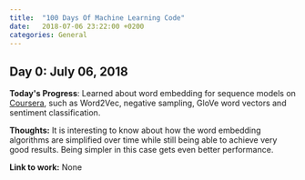 ```yaml
---
title:  "100 Days Of Machine Learning Code"
date:   2018-07-06 23:22:00 +0200
categories: General 
---
```


## Day 0: July 06, 2018 

**Today's Progress**: Learned about word embedding for sequence models on [Coursera](www.coursera.org), such as Word2Vec, negative sampling, GloVe word vectors and sentiment classification.

**Thoughts:** It is interesting to know about how the word embedding algorithms are simplified over time while still being able to achieve very good results. Being simpler in this case gets even better performance.

**Link to work:** None 


